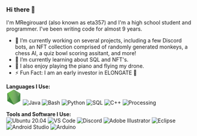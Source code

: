 ### Hi there 👋

I'm MRegirouard (also known as eta357) and I'm a high school student and programmer. I've been writing code for almost 9 years.

- 🔭 I’m currently working on several projects, including a few Discord bots, an NFT collection comprised of randomly generated monkeys, a chess AI, a quiz bowl scoring assitant, and more!
- 🌱 I’m currently learning about SQL and NFT's.
- 🎵 I also enjoy playing the piano and flying my drone.
- ⚡ Fun Fact: I am an early investor in ELONGATE 🚀

**Languages I Use:**
<br>
<img height="40" alt="Node.js" src="https://raw.githubusercontent.com/github/explore/80688e429a7d4ef2fca1e82350fe8e3517d3494d/topics/nodejs/nodejs.png">
<img height="40" alt="Java" src="https://user-images.githubusercontent.com/46038297/127184035-6048a80f-6576-4c01-a90d-8d856a7fd1c4.png">
<img height="40" alt="Bash" src="https://styles.redditmedia.com/t5_2qh2d/styles/communityIcon_xagsn9nsaih61.png?width=256&s=1e4cf3a17c94aecf9c127cef47bb259162283a38">
<img height="40" alt="Python" src="https://img.icons8.com/color/452/python--v1.png">
<img height="40" alt="SQL" src="https://static-00.iconduck.com/assets.00/sql-database-generic-icon-380x512-ez505zus.png">
<img height="40" alt="C++" src="https://user-images.githubusercontent.com/42747200/46140125-da084900-c26d-11e8-8ea7-c45ae6306309.png">
<img height="40" alt="Processing" src="https://upload.wikimedia.org/wikipedia/commons/2/2e/Processing_3_logo.png">
<br>

**Tools and Software I Use:**
<br>
<img height="40" alt="Ubuntu 20.04" src="https://miro.medium.com/max/512/1*ZLVwDPb9UFXACsXy5LfO9Q.png">
<img height="40" alt="VS Code" src="https://raw.githubusercontent.com/dhanishgajjar/vscode-icons/master/png/default_dark.png">
<img height="40" alt="Discord" src="https://cdn4.iconfinder.com/data/icons/logos-and-brands/512/91_Discord_logo_logos-512.png">
<img height="40" alt="Adobe Illustrator" src="https://upload.wikimedia.org/wikipedia/commons/thumb/f/fb/Adobe_Illustrator_CC_icon.svg/1200px-Adobe_Illustrator_CC_icon.svg.png">
<img height="40" alt="Eclipse" src="https://user-images.githubusercontent.com/11943860/46922575-7017cf80-cfe1-11e8-845a-0cd198fb546c.png">
<img height="40" alt="Android Studio" src="https://drasite.com/content/img/icons/android-studio.svg">
<img height="40" alt="Arduino" src="https://cdn.iconscout.com/icon/free/png-256/arduino-226072.png">
